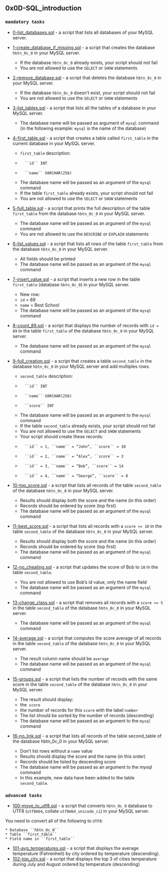 ## 0x0D-SQL_introduction

### `mandatory tasks`

* [0-list_databases.sql](https://github.com/j88moja-code/alx-higher_level_programming/blob/main/0x0D-SQL_introduction/0-list_databases.sql) - a script that lists all databases of your MySQL server.

* [1-create_database_if_missing.sql](https://github.com/j88moja-code/alx-higher_level_programming/blob/main/0x0D-SQL_introduction/1-create_database_if_missing.sql) - a script that creates the database ``hbtn_0c_0`` in your MySQL server.

    * If the database ``hbtn_0c_0`` already exists, your script should not fail
    * You are not allowed to use the ``SELECT`` or `SHOW` statements
* [2-remove_database.sql](https://github.com/j88moja-code/alx-higher_level_programming/blob/main/0x0D-SQL_introduction/2-remove_database.sql) - a script that deletes the database ``hbtn_0c_0`` in your MySQL server.

    * If the database ``hbtn_0c_0`` doesn’t exist, your script should not fail
    * You are not allowed to use the ``SELECT`` or ``SHOW`` statements
* [3-list_tables.sql](https://github.com/j88moja-code/alx-higher_level_programming/blob/main/0x0D-SQL_introduction/3-list_tables.sql) - a script that lists all the tables of a database in your MySQL server.

    * The database name will be passed as argument of ``mysql`` command (in the following example: ``mysql`` is the name of the database)
* [4-first_table.sql](https://github.com/j88moja-code/alx-higher_level_programming/blob/main/0x0D-SQL_introduction/4-first_table.sql) - a script that creates a table called ``first_table`` in the current database in your MySQL server.

    * ``first_table`` description:
    *       ``id`` INT
    *       ``name`` VARCHAR(256)
    * The database name will be passed as an argument of the ``mysql`` command
    * If the table ``first_table`` already exists, your script should not fail
    * You are not allowed to use the ``SELECT`` or ``SHOW`` statements
* [5-full_table.sql](https://github.com/j88moja-code/alx-higher_level_programming/blob/main/0x0D-SQL_introduction/5-full_table.sql) - a script that prints the full description of the table ``first_table`` from the database ``hbtn_0c_0`` in your MySQL server.

    * The database name will be passed as an argument of the ``mysql`` command
    * You are not allowed to use the ``DESCRIBE`` or ``EXPLAIN`` statements
* [6-list_values.sql](https://github.com/j88moja-code/alx-higher_level_programming/blob/main/0x0D-SQL_introduction/6-list_values.sql) - a script that lists all rows of the table ``first_table`` from the database ``hbtn_0c_0`` in your MySQL server.

    * All fields should be printed
    * The database name will be passed as an argument of the ``mysql`` command
* [7-insert_value.sql](https://github.com/j88moja-code/alx-higher_level_programming/blob/main/0x0D-SQL_introduction/7-insert_value.sql) - a script that inserts a new row in the table ``first_table`` (database ``hbtn_0c_0``) in your MySQL server.

    * New row:
    *   ``id`` = 89
    *    ``name`` = Best School
    * The database name will be passed as an argument of the ``mysql`` command
* [8-count_89.sql](https://github.com/j88moja-code/alx-higher_level_programming/blob/main/0x0D-SQL_introduction/8-count_89.sql) - a script that displays the number of records with ``id = 89`` in the table ``first_table`` of the database ``hbtn_0c_0`` in your MySQL server.

    * The database name will be passed as an argument of the ``mysql`` command
* [9-full_creation.sql](https://github.com/j88moja-code/alx-higher_level_programming/blob/main/0x0D-SQL_introduction/9-full_creation.sql) - a script that creates a table ``second_table`` in the database ``hbtn_0c_0`` in your MySQL server and add multiples rows.

    * ``second_table`` description:
    *       ``id`` INT
    *       ``name`` VARCHAR(256)
    *       ``score`` INT
    * The database name will be passed as an argument to the ``mysql`` command
    * If the table ``second_table`` already exists, your script should not fail
    * You are not allowed to use the ``SELECT`` and ``SHOW`` statements
    * Your script should create these records:
    *       ``id`` = 1, ``name`` = “John”, ``score`` = 10
    *       ``id`` = 2, ``name`` = “Alex”, ``score`` = 3
    *       ``id`` = 3, ``name`` = “Bob”, ``score`` = 14
    *       ``id`` = 4, ``name`` = “George”, ``score`` = 8
* [10-top_score.sql](https://github.com/j88moja-code/alx-higher_level_programming/blob/main/0x0D-SQL_introduction/10-top_score.sql) - a script that lists all records of the table ``second_table`` of the database ``hbtn_0c_0`` in your MySQL server.

    * Results should display both the score and the name (in this order)
    * Records should be ordered by score (top first)
    * The database name will be passed as an argument of the ``mysql`` command
* [11-best_score.sql](https://github.com/j88moja-code/alx-higher_level_programming/blob/main/0x0D-SQL_introduction/11-best_score.sql) - a script that lists all records with a ``score >= 10`` in the table ``second_table`` of the database ``hbtn_0c_0`` in your MySQL server.
    * Results should display both the score and the name (in this order)
    * Records should be ordered by score (top first)
    * The database name will be passed as an argument of the ``mysql`` command
* [12-no_cheating.sql](https://github.com/j88moja-code/alx-higher_level_programming/blob/main/0x0D-SQL_introduction/12-no_cheating.sql) - a script that updates the score of Bob to ``10`` in the table ``second_table``.

    * You are not allowed to use Bob’s id value, only the name field
    * The database name will be passed as an argument of the ``mysql`` command
* [13-change_class.sql](https://github.com/j88moja-code/alx-higher_level_programming/blob/main/0x0D-SQL_introduction/13-change_class.sql) - a script that removes all records with a ``score <= 5`` in the table ``second_table`` of the database ``hbtn_0c_0`` in your MySQL server.

    * The database name will be passed as an argument of the ``mysql`` command
* [14-average.sql](https://github.com/j88moja-code/alx-higher_level_programming/blob/main/0x0D-SQL_introduction/14-average.sql) - a script that computes the score average of all records in the table ``second_table`` of the database ``hbtn_0c_0`` in your MySQL server.

    * The result column name should be ``average``
    * The database name will be passed as an argument of the ``mysql`` command
* [15-groups.sql](https://github.com/j88moja-code/alx-higher_level_programming/blob/main/0x0D-SQL_introduction/15-groups.sql) - a script that lists the number of records with the same score in the table ``second_table`` of the database ``hbtn_0c_0`` in your MySQL server.

    * The result should display:
    *   the`` score``
    *   the number of records for this ``score`` with the label ``number``
    * The list should be sorted by the number of records (descending)
    * The database name will be passed as an argument to the ``mysql`` command
* [16-no_link.sql](https://github.com/j88moja-code/alx-higher_level_programming/blob/main/0x0D-SQL_introduction/16-no_link.sql) - a script that lists all records of the table second_table of the database hbtn_0c_0 in your MySQL server.

    * Don’t list rows without a ``name`` value
    * Results should display the score and the name (in this order)
    * Records should be listed by descending score
    * The database name will be passed as an argument to the mysql command
    * In this example, new data have been added to the table ``second_table``.

### ``advanced tasks``

* [100-move_to_utf8.sql](https://github.com/j88moja-code/alx-higher_level_programming/blob/main/0x0D-SQL_introduction/100-move_to_utf8.sql) - a script that converts ``hbtn_0c_0`` database to UTF8 (``utf8mb4``, collate ``utf8mb4_unicode_ci``) in your MySQL server.

You need to convert all of the following to ``UTF8``:

    * Database ``hbtn_0c_0``
    * Table ``first_table``
    * Field name in ``first_table``
* [101-avg_temperatures.sql]() - a script that displays the average temperature (Fahrenheit) by city ordered by temperature (descending).
* [102-top_city.sql]() - a script that displays the top 3 of cities temperature during July and August ordered by temperature (descending)
